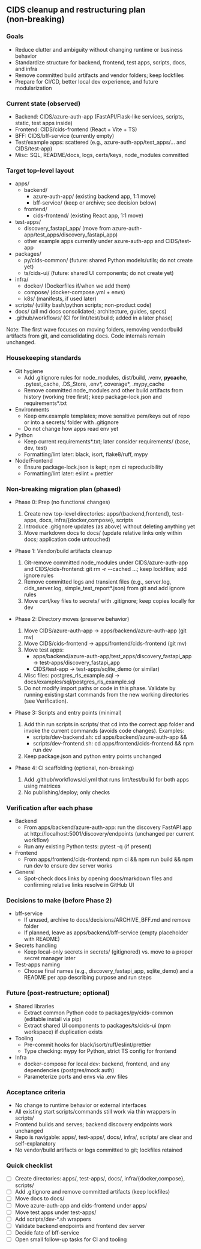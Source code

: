 ## CIDS cleanup and restructuring plan (non‑breaking)

### Goals
- Reduce clutter and ambiguity without changing runtime or business behavior
- Standardize structure for backend, frontend, test apps, scripts, docs, and infra
- Remove committed build artifacts and vendor folders; keep lockfiles
- Prepare for CI/CD, better local dev experience, and future modularization

### Current state (observed)
- Backend: CIDS/azure-auth-app (FastAPI/Flask-like services, scripts, static, test apps inside)
- Frontend: CIDS/cids-frontend (React + Vite + TS)
- BFF: CIDS/bff-service (currently empty)
- Test/example apps: scattered (e.g., azure-auth-app/test_apps/... and CIDS/test-app)
- Misc: SQL, README/docs, logs, certs/keys, node_modules committed

### Target top-level layout
- apps/
  - backend/
    - azure-auth-app/  (existing backend app, 1:1 move)
    - bff-service/     (keep or archive; see decision below)
  - frontend/
    - cids-frontend/   (existing React app, 1:1 move)
- test-apps/
  - discovery_fastapi_app/ (move from azure-auth-app/test_apps/discovery_fastapi_app)
  - other example apps currently under azure-auth-app and CIDS/test-app
- packages/
  - py/cids-common/        (future: shared Python models/utils; do not create yet)
  - ts/cids-ui/            (future: shared UI components; do not create yet)
- infra/
  - docker/ (Dockerfiles if/when we add them)
  - compose/ (docker-compose.yml + envs)
  - k8s/ (manifests, if used later)
- scripts/ (utility bash/python scripts; non-product code)
- docs/ (all md docs consolidated; architecture, guides, specs)
- .github/workflows/ (CI for lint/test/build; added in a later phase)

Note: The first wave focuses on moving folders, removing vendor/build artifacts from git, and consolidating docs. Code internals remain unchanged.

### Housekeeping standards
- Git hygiene
  - Add .gitignore rules for node_modules, dist/build, .venv, __pycache__, .pytest_cache, .DS_Store, .env*, coverage*, .mypy_cache
  - Remove committed node_modules and other build artifacts from history (working tree first); keep package-lock.json and requirements*.txt
- Environments
  - Keep env.example templates; move sensitive pem/keys out of repo or into a secrets/ folder with .gitignore
  - Do not change how apps read env yet
- Python
  - Keep current requirements*.txt; later consider requirements/ (base, dev, test)
  - Formatting/lint later: black, isort, flake8/ruff, mypy
- Node/Frontend
  - Ensure package-lock.json is kept; npm ci reproducibility
  - Formatting/lint later: eslint + prettier

### Non-breaking migration plan (phased)
- Phase 0: Prep (no functional changes)
  1) Create new top-level directories: apps/{backend,frontend}, test-apps, docs, infra/{docker,compose}, scripts
  2) Introduce .gitignore updates (as above) without deleting anything yet
  3) Move markdown docs to docs/ (update relative links only within docs; application code untouched)

- Phase 1: Vendor/build artifacts cleanup
  1) Git-remove committed node_modules under CIDS/azure-auth-app and CIDS/cids-frontend: git rm -r --cached …; keep lockfiles; add ignore rules
  2) Remove committed logs and transient files (e.g., server.log, cids_server.log, simple_test_report*.json) from git and add ignore rules
  3) Move cert/key files to secrets/ with .gitignore; keep copies locally for dev

- Phase 2: Directory moves (preserve behavior)
  1) Move CIDS/azure-auth-app → apps/backend/azure-auth-app (git mv)
  2) Move CIDS/cids-frontend → apps/frontend/cids-frontend (git mv)
  3) Move test apps:
     - apps/backend/azure-auth-app/test_apps/discovery_fastapi_app → test-apps/discovery_fastapi_app
     - CIDS/test-app → test-apps/sqlite_demo (or similar)
  4) Misc files: postgres_rls_example.sql → docs/examples/sql/postgres_rls_example.sql
  5) Do not modify import paths or code in this phase. Validate by running existing start commands from the new working directories (see Verification).

- Phase 3: Scripts and entry points (minimal)
  1) Add thin run scripts in scripts/ that cd into the correct app folder and invoke the current commands (avoids code changes). Examples:
     - scripts/dev-backend.sh: cd apps/backend/azure-auth-app && <existing run cmd>
     - scripts/dev-frontend.sh: cd apps/frontend/cids-frontend && npm run dev
  2) Keep package.json and python entry points unchanged

- Phase 4: CI scaffolding (optional, non-breaking)
  1) Add .github/workflows/ci.yml that runs lint/test/build for both apps using matrices
  2) No publishing/deploy; only checks

### Verification after each phase
- Backend
  - From apps/backend/azure-auth-app: run the discovery FastAPI app at http://localhost:5001/discovery/endpoints (unchanged per current workflow)
  - Run any existing Python tests: pytest -q (if present)
- Frontend
  - From apps/frontend/cids-frontend: npm ci && npm run build && npm run dev to ensure dev server works
- General
  - Spot-check docs links by opening docs/markdown files and confirming relative links resolve in GitHub UI

### Decisions to make (before Phase 2)
- bff-service
  - If unused, archive to docs/decisions/ARCHIVE_BFF.md and remove folder
  - If planned, leave as apps/backend/bff-service (empty placeholder with README)
- Secrets handling
  - Keep local-only secrets in secrets/ (gitignored) vs. move to a proper secret manager later
- Test-apps naming
  - Choose final names (e.g., discovery_fastapi_app, sqlite_demo) and a README per app describing purpose and run steps

### Future (post-restructure; optional)
- Shared libraries
  - Extract common Python code to packages/py/cids-common (editable install via pip)
  - Extract shared UI components to packages/ts/cids-ui (npm workspace) if duplication exists
- Tooling
  - Pre-commit hooks for black/isort/ruff/eslint/prettier
  - Type checking: mypy for Python, strict TS config for frontend
- Infra
  - docker-compose for local dev: backend, frontend, and any dependencies (postgres/mock auth)
  - Parameterize ports and envs via .env files

### Acceptance criteria
- No change to runtime behavior or external interfaces
- All existing start scripts/commands still work via thin wrappers in scripts/
- Frontend builds and serves; backend discovery endpoints work unchanged
- Repo is navigable: apps/, test-apps/, docs/, infra/, scripts/ are clear and self-explanatory
- No vendor/build artifacts or logs committed to git; lockfiles retained

### Quick checklist
- [ ] Create directories: apps/, test-apps/, docs/, infra/{docker,compose}, scripts/
- [ ] Add .gitignore and remove committed artifacts (keep lockfiles)
- [ ] Move docs to docs/
- [ ] Move azure-auth-app and cids-frontend under apps/
- [ ] Move test apps under test-apps/
- [ ] Add scripts/dev-*.sh wrappers
- [ ] Validate backend endpoints and frontend dev server
- [ ] Decide fate of bff-service
- [ ] Open small follow-up tasks for CI and tooling